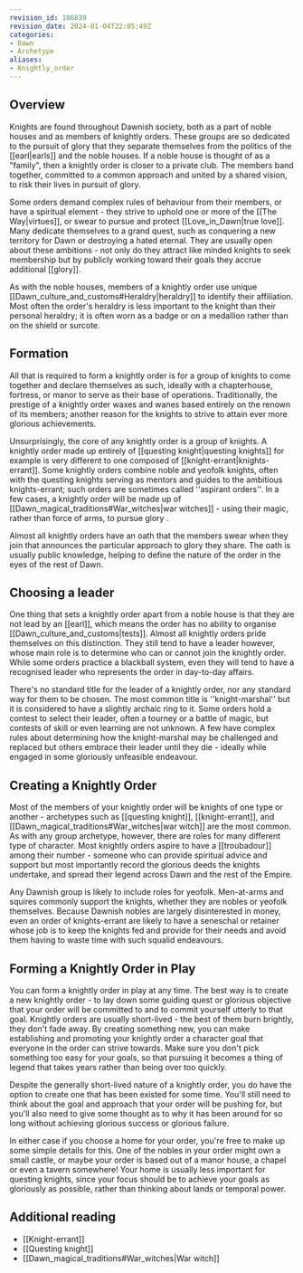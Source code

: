 ```yaml
---
revision_id: 106839
revision_date: 2024-01-04T22:05:49Z
categories:
- Dawn
- Archetype
aliases:
- Knightly_order
---
```




## Overview
Knights are found throughout Dawnish society, both as a part of noble houses and as members of knightly orders. These groups are so dedicated to the pursuit of glory that they separate themselves from the politics of the [[earl|earls]] and the noble houses. If a noble house is thought of as a "family", then a knightly order is closer to a private club. The members band together, committed to a common approach and united by a shared vision, to risk their lives in pursuit of glory. 

Some orders demand complex rules of behaviour from their members, or have a spiritual element - they strive to uphold one or more of the [[The Way|virtues]], or swear to pursue and protect [[Love_in_Dawn|true love]]. Many dedicate themselves to a grand quest, such as conquering a new territory for Dawn or destroying a hated eternal. They are usually open about these ambitions - not only do they attract like minded knights to seek membership but by publicly working toward their goals they accrue additional [[glory]].

As with the noble houses, members of a knightly order use unique [[Dawn_culture_and_customs#Heraldry|heraldry]] to identify their affiliation. Most often the order's heraldry is less important to the knight than their personal heraldry; it is often worn as a badge or on a medallion rather than on the shield or surcote.

## Formation
All that is required to form a knightly order is for a group of knights to come together and declare themselves as such, ideally with a chapterhouse, fortress, or manor to serve as their base of operations.  Traditionally, the prestige of a knightly order waxes and wanes based entirely on the renown of its members; another reason for the knights to strive to attain ever more glorious achievements. 

Unsurprisingly, the core of any knightly order is a group of knights. A knightly order made up entirely of [[questing knight|questing knights]] for example is very different to one composed of [[knight-errant|knights-errant]]. Some knightly orders combine noble and yeofolk knights, often with the questing knights serving as mentors and guides to the ambitious knights-errant; such orders are sometimes called ''aspirant orders''. In a few cases, a knightly order will be made up of [[Dawn_magical_traditions#War_witches|war witches]] - using their magic, rather than force of arms, to pursue glory .

Almost all knightly orders have an oath that the members swear when they join that announces the particular approach to glory they share. The oath is usually public knowledge, helping to define the nature of the order in the eyes of the rest of Dawn.

## Choosing a leader
One thing that sets a knightly order apart from a noble house is that they are not lead by an [[earl]], which means the order has no ability to organise [[Dawn_culture_and_customs|tests]]. Almost all knightly orders pride themselves on this distinction. They still tend to have a leader however, whose main role is to determine who can or cannot join the knightly order. While some orders practice a blackball system, even they will tend to have a recognised leader who represents the order in day-to-day affairs.

There's no standard title for the leader of a knightly order, nor any standard way for them to be chosen. The most common title is ''knight-marshal'' but it is considered to have a slightly archaic ring to it. Some orders hold a contest to select their leader, often a tourney or a battle of magic, but contests of skill or even learning are not unknown. A few have complex rules about determining how the knight-marshal may be challenged and replaced but others embrace their leader until they die - ideally while engaged in some gloriously unfeasible endeavour.

## Creating a Knightly Order
Most of the members of your knightly order will be knights of one type or another - archetypes such as [[questing knight]], [[knight-errant]], and [[Dawn_magical_traditions#War_witches|war witch]] are the most common. As with any group archetype, however, there are roles for many different type of character. Most knightly orders aspire to have a [[troubadour]] among their number - someone who can provide spiritual advice and support but most importantly record the glorious deeds the knights undertake, and spread their legend across Dawn and the rest of the Empire.

Any Dawnish group is likely to include roles for yeofolk. Men-at-arms and squires commonly support the knights, whether they are nobles or yeofolk themselves. Because Dawnish nobles are largely disinterested in money, even an order of knights-errant are likely to have a seneschal or retainer whose job is to keep the knights fed and provide for their needs and avoid them having to waste time with such squalid endeavours.

## Forming a Knightly Order in Play
You can form a knightly order in play at any time. The best way is to create a new knightly order - to lay down some guiding quest or glorious objective that your order will be committed to and to commit yourself utterly to that goal. Knightly orders are usually short-lived - the best of them burn brightly, they don't fade away. By creating something new, you can make establishing and promoting your knightly order a character goal that everyone in the order can strive towards. Make sure you don't pick something too easy for your goals, so that pursuing it becomes a thing of legend that takes years rather than being over too quickly.

Despite the generally short-lived nature of a knightly order, you do have the option to create one that has been existed for some time. You'll still need to think about the goal and approach that your order will be pushing for, but you'll also need to give some thought as to why it has been around for so long without achieving glorious success or glorious failure.

In either case if you choose a home for your order, you're free to make up some simple details for this. One of the nobles in your order might own a small castle, or maybe your order is based out of a manor house, a chapel or even a tavern somewhere! Your home is usually less important for questing knights, since your focus should be to achieve your goals as gloriously as possible, rather than thinking about lands or temporal power.

## Additional reading
* [[Knight-errant]]
* [[Questing knight]]
* [[Dawn_magical_traditions#War_witches|War witch]]